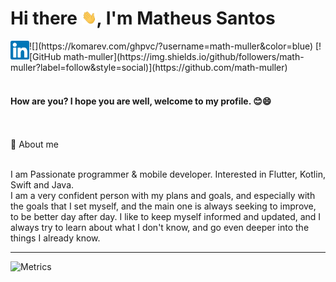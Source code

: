 <h1 align="start">Hi there <img src="https://raw.githubusercontent.com/ABSphreak/ABSphreak/master/gifs/Hi.gif" width="24px">, I'm Matheus Santos</h1>

<a href="https://www.linkedin.com/in/math-santos/" target="_blank">
 <img src="https://raw.githubusercontent.com/weslleyfratini/weslleyfratini/master/assets/linkedin.svg" width="30px"  alt="Matheus Santos | LinkedIn" align="left" />
</a>
![](https://komarev.com/ghpvc/?username=math-muller&color=blue)
[![GitHub math-muller](https://img.shields.io/github/followers/math-muller?label=follow&style=social)](https://github.com/math-muller) 




<br/>
<br/>
<h4 align="start">How are you? I hope you are well, welcome to my profile. 😊😄</h4>
<br/>
<br/>
💬 
About me
<br/>
<br/>
<p>
I am Passionate programmer & mobile developer. Interested in Flutter, Kotlin, Swift and Java.<br>
I am a very confident person with my plans and goals, and especially with the goals that I set myself, and the main one is always seeking to improve, to be better day after day. I like to keep myself informed and updated, and I always try to learn about what I don't know, and go even deeper into the things I already know.
</p>

 ---
 

![Metrics](https://metrics.lecoq.io/math-muller?template=classic&config.timezone=America%2FSao_Paulo)
